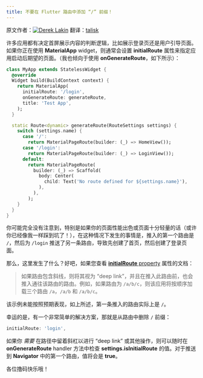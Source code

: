 ```yaml
---
title: 不要在 Flutter 路由中添加 “/” 前缀！
---
```


原文作者：[![Derek Lakin](https://miro.medium.com/fit/c/48/48/1*0wz5QRDbtj_-HDgo6fSlrQ.png)](/@dereklakin?source=post_page-----f3844ce1fdd5----------------------)
翻译：[talisk](https://github.com/talisk)

许多应用都有决定首屏展示内容的判断逻辑，比如展示登录页还是用户引导页面。如果你正在使用 **MaterialApp** widget，则通常会设置 **initialRoute** 属性来指定应用启动后期望的页面。（我也倾向于使用 **onGenerateRoute**，如下所示）：

``` dart
class MyApp extends StatelessWidget {
  @override
  Widget build(BuildContext context) {
    return MaterialApp(
      initialRoute: '/login',
      onGenerateRoute: generateRoute,
      title: 'Test App',
    );
  }

  static Route<dynamic> generateRoute(RouteSettings settings) {
    switch (settings.name) {
      case '/':
        return MaterialPageRoute(builder: (_) => HomeView());
      case '/login':
        return MaterialPageRoute(builder: (_) => LoginView());
      default:
        return MaterialPageRoute(
          builder: (_) => Scaffold(
            body: Center(
              child: Text('No route defined for ${settings.name}'),
            ),
          ),
        );
    }
  }
}
```

你可能完全没有注意到，特别是如果你的页面性能出色或页面十分轻量的话（或许你已经像我一样踩到坑了！），在这种情况下发生的事情是，推入的第一个路由是 `/`，然后为 `/login` 推送了另一条路由，导致先创建了首页，然后创建了登录页面。

那么，这里发生了什么？好吧，如果您查看 [**initialRoute** property](https://api.flutter.dev/flutter/material/MaterialApp/initialRoute.html) 属性的文档：

> 如果路由包含斜线，则将其视为 “deep link”，并且在推入此路由前，也会推入通往该路由的路由。例如，如果路由为 `/a/b/c`，则该应用将按顺序加载三个路由 `/a`，`/a/b` 和 `/a/b/c`。

该示例未能按照预期表现，如上所述，第一条推入的路由实际上是 `/`。

幸运的是，有一个非常简单的解决方案，那就是从路由中删除 `/` 前缀：

``` dart
initialRoute: 'login',
```

如果你 *需要* 在路径中留着斜杠以进行 “deep link” 或其他操作，则可以随时在 **onGenerateRoute** handler 方法中检查 **settings.isInitialRoute** 的值。对于推送到 **Navigator** 中的第一个路由，值将会是 **true**。

各位撸码快乐哦！
